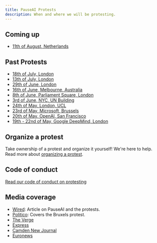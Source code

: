 ```yaml
---
title: PauseAI Protests
description: When and where we will be protesting.
---
```


## Coming up

- [11th of August, Netherlands](/2023-august-nl)

## Past Protests

- [18th of July, London](/2023-july-london-18th)
- [13th of July, London](/2023-july-london-13th)
- [29th of June, London](/2023-june-london-office-for-ai)
- [16th of June, Melbourne, Australia](/2023-june-melbourne)
- [8th of June, Parliament Square, London](/2023-june-london)
- [3rd of June, NYC, UN Building](/nyc-un-vigil)
- [24th of May, London, UCL](https://twitter.com/GFuterman/status/1660648998863028230?s=20)
- [23rd of May, Microsoft, Brussels](/brussels-microsoft-protest)
- [20th of May, OpenAI, San Francisco](/openai-protest)
- [19th - 22nd of May, Google DeepMind, London](/2023-may-deepmind-london)

## Organize a protest

Take ownership of a protest and organize it yourself!
We're here to help.
Read more about [organizing a protest](/organizing-a-protest).

## Code of conduct

[Read our code of conduct on protesting](/protesters-code-of-conduct)

## Media coverage

- [Wired](https://www.wired.com/story/pause-ai-existential-risk/): Article on PauseAI and the protests.
- [Politico](https://www.politico.eu/article/microsoft-brussels-elon-musk-anti-ai-protesters-well-five-of-them-descend-on-brussels/): Covers the Bruxels protest.
- [The Verge](https://www.theverge.com/2023/5/24/23735982/sam-altman-openai-superintelligent-benefits-talk-london-ucl-protests)
- [Express](https://www.express.co.uk/news/uk/1775620/artificial-intelligence-extinction-google-chat-gpt)
- [Camden New Journal](https://www.camdennewjournal.co.uk/article/protesters-tell-tech-quarter-companies-to-press-pause-on-artificial-intelligence-research)
- [Euronews](https://www.euronews.com/next/2023/06/14/could-ai-lead-us-to-extinction-this-brussels-based-group-believes-so)
